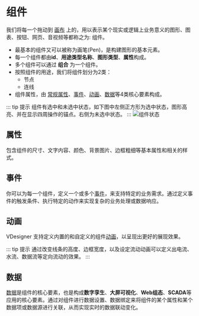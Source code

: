 # 组件

我们将每一个拖动到 [画布](./canvas.md) 上的，用以表示某个现实或逻辑上业务意义的图形、图表、按钮、网页、音视频等都称之为: 组件。
- 最基本的组件又可以被称为画笔(Pen)，是构建图形的基本元素。
- 每一个组件都由**id**、**用途类型名称**、**图形类型**、**属性**构成。
- 多个组件可以通过 **组合** 为一个组件。
- 按照组件的用途，我们将组件划分为2类：
  - 节点
  - 连线
- 组件属性，由 [常规属性](./property.md)、[事件](./event.md)、[动画](./animation.md)、[数据](./data.md)等4类核心要素构成。

::: tip 提示
组件有选中和未选中状态，如下图中左侧正方形为选中状态，图形高亮、并在显示四周操作的锚点。右侧为未选中状态。
:::
![组件状态](/images/concept/select-status.png)

## 属性

包含组件的尺寸、文字内容、颜色、背景图片、边框粗细等基本属性和相关的样式。

## 事件

你可以为每一个组件，定义一个或多个[事件](./event.md)，来支持特定的业务需求。通过定义事件的触发条件、执行特定的动作来实现复杂的业务处理或数据响应。

## 动画

VDesigner 支持定义内置的和自定义的组件[动画](./animation.md)，以呈现出更好的展现效果。

::: tip 提示
通过改变线条的高度、边框宽度，以及设定流动动画可以定义出电流、水流、数据流等定向流动的效果。
:::

## 数据

[数据](./data.md)是组件的核心要素，也是构成**数字孪生**、**大屏可视化**、**Web组态**、**SCADA**等应用的核心要素。通过对组件进行数据设置、数据绑定来将组件的某个属性和某个数据项或数据源进行关联，从而实现实时的数据联动变化。